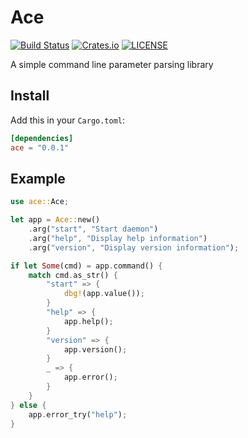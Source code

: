 
# Ace

[![Build Status](https://img.shields.io/travis/wyhaya/ace.svg?style=flat-square)](https://travis-ci.org/wyhaya/ace)
[![Crates.io](https://img.shields.io/crates/v/ace.svg?style=flat-square)](https://crates.io/crates/ace)
[![LICENSE](https://img.shields.io/crates/l/ace.svg?style=flat-square)](https://crates.io/crates/ace)
 
A simple command line parameter parsing library
 
 ## Install

Add this in your `Cargo.toml`:

```toml
[dependencies]
ace = "0.0.1"
```

 ## Example
 
```rust
use ace::Ace;

let app = Ace::new()
    .arg("start", "Start daemon")
    .arg("help", "Display help information")
    .arg("version", "Display version information");

if let Some(cmd) = app.command() {
    match cmd.as_str() {
        "start" => {
            dbg!(app.value());
        }
        "help" => {
            app.help();
        }
        "version" => {
            app.version();
        }
        _ => {
            app.error();
        }
    }
} else {
    app.error_try("help");
}
```